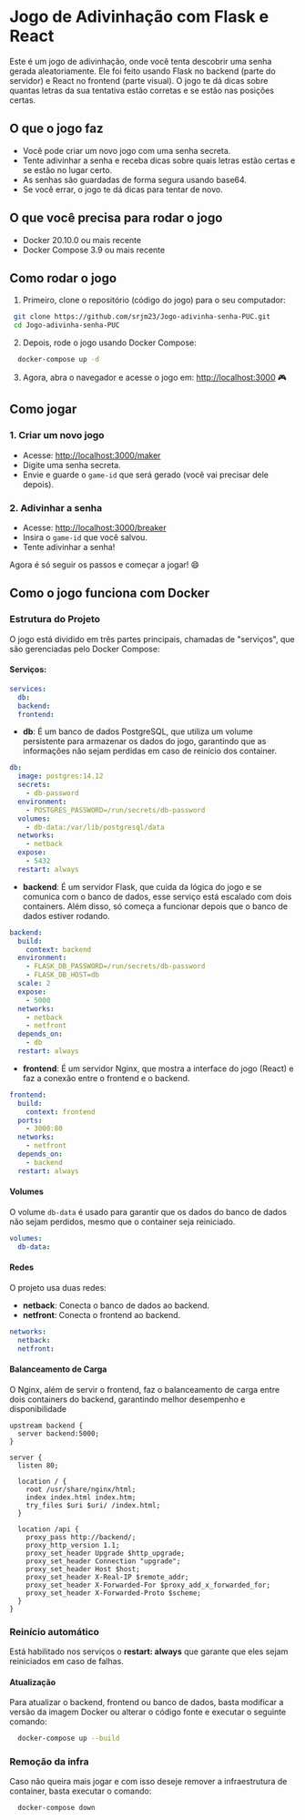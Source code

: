 # Jogo de Adivinhação com Flask e React

Este é um jogo de adivinhação, onde você tenta descobrir uma senha gerada aleatoriamente. Ele foi feito usando Flask no backend (parte do servidor) e React no frontend (parte visual). O jogo te dá dicas sobre quantas letras da sua tentativa estão corretas e se estão nas posições certas.

## O que o jogo faz

- Você pode criar um novo jogo com uma senha secreta.
- Tente adivinhar a senha e receba dicas sobre quais letras estão certas e se estão no lugar certo.
- As senhas são guardadas de forma segura usando base64.
- Se você errar, o jogo te dá dicas para tentar de novo.

## O que você precisa para rodar o jogo

- Docker 20.10.0 ou mais recente
- Docker Compose 3.9 ou mais recente

## Como rodar o jogo

1. Primeiro, clone o repositório (código do jogo) para o seu computador:

 ```bash
  git clone https://github.com/srjm23/Jogo-adivinha-senha-PUC.git
  cd Jogo-adivinha-senha-PUC
```

2. Depois, rode o jogo usando Docker Compose:

```bash
  docker-compose up -d
```

3. Agora, abra o navegador e acesse o jogo em: [http://localhost:3000](http://localhost:3000) 🎮

## Como jogar

### 1. Criar um novo jogo

- Acesse: [http://localhost:3000/maker](http://localhost:3000/maker)
- Digite uma senha secreta.
- Envie e guarde o `game-id` que será gerado (você vai precisar dele depois).

### 2. Adivinhar a senha

- Acesse: [http://localhost:3000/breaker](http://localhost:3000/breaker)
- Insira o `game-id` que você salvou.
- Tente adivinhar a senha!

Agora é só seguir os passos e começar a jogar! 😄

## Como o jogo funciona com Docker

### Estrutura do Projeto

O jogo está dividido em três partes principais, chamadas de "serviços", que são gerenciadas pelo Docker Compose:

#### Serviços:

```yaml
services:
  db:
  backend:
  frontend:
```

- **db**: É um banco de dados PostgreSQL, que utiliza um volume persistente para armazenar os dados do jogo, garantindo que as informações não sejam perdidas em caso de reinício dos container.

```yml
db:
  image: postgres:14.12
  secrets:
    - db-password
  environment:
    - POSTGRES_PASSWORD=/run/secrets/db-password
  volumes:
    - db-data:/var/lib/postgresql/data
  networks:
    - netback
  expose:
    - 5432
  restart: always
```

- **backend**: É um servidor Flask, que cuida da lógica do jogo e se comunica com o banco de dados, esse serviço está escalado com dois containers. Além disso, só começa a funcionar depois que o banco de dados estiver rodando.

```yml
backend:
  build:
    context: backend
  environment:
    - FLASK_DB_PASSWORD=/run/secrets/db-password
    - FLASK_DB_HOST=db
  scale: 2
  expose:
    - 5000
  networks:
    - netback
    - netfront
  depends_on:
    - db
  restart: always
```

- **frontend**: É um servidor Nginx, que mostra a interface do jogo (React) e faz a conexão entre o frontend e o backend.

```yml
frontend:
  build:
    context: frontend
  ports:
    - 3000:80
  networks:
    - netfront
  depends_on:
    - backend
  restart: always
```

#### Volumes

O volume `db-data` é usado para garantir que os dados do banco de dados não sejam perdidos, mesmo que o container seja reiniciado.

```yml
volumes:
  db-data:
```

#### Redes

O projeto usa duas redes:

- **netback**: Conecta o banco de dados ao backend.
- **netfront**: Conecta o frontend ao backend.

```yml
networks:
  netback:
  netfront:
```

#### Balanceamento de Carga

O Nginx, além de servir o frontend, faz o balanceamento de carga entre dois containers do backend, garantindo melhor desempenho e disponibilidade

```nginx
upstream backend {
  server backend:5000;
}

server {
  listen 80;

  location / {
    root /usr/share/nginx/html;
    index index.html index.htm;
    try_files $uri $uri/ /index.html;
  }

  location /api {
    proxy_pass http://backend/;
    proxy_http_version 1.1;
    proxy_set_header Upgrade $http_upgrade;
    proxy_set_header Connection "upgrade";
    proxy_set_header Host $host;
    proxy_set_header X-Real-IP $remote_addr;
    proxy_set_header X-Forwarded-For $proxy_add_x_forwarded_for;
    proxy_set_header X-Forwarded-Proto $scheme;
  }
}
```

### Reinício automático
Está habilitado nos serviços o **restart: always** que garante que eles sejam reiniciados em caso de falhas.

#### Atualização

Para atualizar o backend, frontend ou banco de dados, basta modificar a versão da imagem Docker ou alterar o código fonte e executar o seguinte comando:

```bash
  docker-compose up --build
```
### Remoção da infra

Caso não queira mais jogar e com isso deseje remover a infraestrutura de container, basta executar o comando:

```bash
  docker-compose down
```
